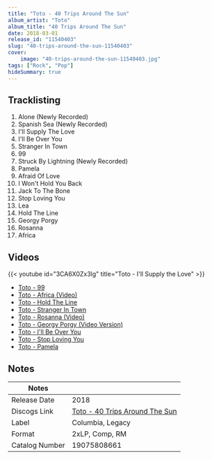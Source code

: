 ```yaml
---
title: "Toto - 40 Trips Around The Sun"
album_artist: "Toto"
album_title: "40 Trips Around The Sun"
date: 2018-03-01
release_id: "11540403"
slug: "40-trips-around-the-sun-11540403"
cover:
    image: "40-trips-around-the-sun-11540403.jpg"
tags: ["Rock", "Pop"]
hideSummary: true
---
```


## Tracklisting
1. Alone (Newly Recorded)
2. Spanish Sea (Newly Recorded)
3. I'll Supply The Love
4. I'll Be Over You
5. Stranger In Town
6. 99
7. Struck By Lightning (Newly Recorded)
8. Pamela
9. Afraid Of Love
10. I Won't Hold You Back
11. Jack To The Bone
12. Stop Loving You
13. Lea
14. Hold The Line
15. Georgy Porgy
16. Rosanna
17. Africa

## Videos
{{< youtube id="3CA6X0Zx3lg" title="Toto - I'll Supply the Love" >}}
- [Toto - 99](https://www.youtube.com/watch?v=qhw-XlTMB5I)
- [Toto - Africa (Video)](https://www.youtube.com/watch?v=FTQbiNvZqaY)
- [Toto - Hold The Line](https://www.youtube.com/watch?v=htgr3pvBr-I)
- [Toto - Stranger In Town](https://www.youtube.com/watch?v=RSeldKAqM-w)
- [Toto - Rosanna (Video)](https://www.youtube.com/watch?v=qmOLtTGvsbM)
- [Toto - Georgy Porgy (Video Version)](https://www.youtube.com/watch?v=EWIgEtkE3GA)
- [Toto - I'll Be Over You](https://www.youtube.com/watch?v=r7XhWUDj-Ts)
- [Toto - Stop Loving You](https://www.youtube.com/watch?v=bYr3OJOXk60)
- [Toto - Pamela](https://www.youtube.com/watch?v=QCq9751mOFo)

## Notes

| Notes          |             |
| ---------------| ----------- |
| Release Date   | 2018 |
| Discogs Link   | [Toto - 40 Trips Around The Sun](https://www.discogs.com/release/11540403) |
| Label          | Columbia, Legacy |
| Format         | 2xLP, Comp, RM |
| Catalog Number | 19075808661 |

